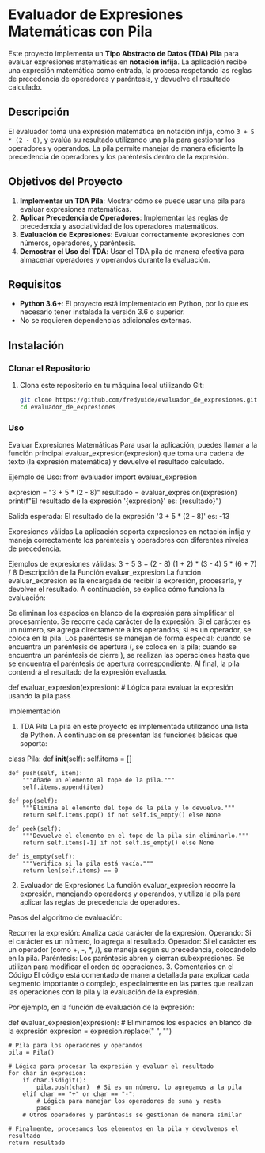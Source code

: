 # Evaluador de Expresiones Matemáticas con Pila

Este proyecto implementa un **Tipo Abstracto de Datos (TDA) Pila** para evaluar expresiones matemáticas en **notación infija**. La aplicación recibe una expresión matemática como entrada, la procesa respetando las reglas de precedencia de operadores y paréntesis, y devuelve el resultado calculado.

## Descripción

El evaluador toma una expresión matemática en notación infija, como `3 + 5 * (2 - 8)`, y evalúa su resultado utilizando una pila para gestionar los operadores y operandos. La pila permite manejar de manera eficiente la precedencia de operadores y los paréntesis dentro de la expresión.

## Objetivos del Proyecto

1. **Implementar un TDA Pila**: Mostrar cómo se puede usar una pila para evaluar expresiones matemáticas.
2. **Aplicar Precedencia de Operadores**: Implementar las reglas de precedencia y asociatividad de los operadores matemáticos.
3. **Evaluación de Expresiones**: Evaluar correctamente expresiones con números, operadores, y paréntesis.
4. **Demostrar el Uso del TDA**: Usar el TDA pila de manera efectiva para almacenar operadores y operandos durante la evaluación.

## Requisitos

- **Python 3.6+**: El proyecto está implementado en Python, por lo que es necesario tener instalada la versión 3.6 o superior.
- No se requieren dependencias adicionales externas.

## Instalación

### Clonar el Repositorio

1. Clona este repositorio en tu máquina local utilizando Git:

   ```bash
   git clone https://github.com/fredyuide/evaluador_de_expresiones.git
   cd evaluador_de_expresiones

### Uso
Evaluar Expresiones Matemáticas
Para usar la aplicación, puedes llamar a la función principal evaluar_expresion(expresion) que toma una cadena de texto (la expresión matemática) y devuelve el resultado calculado.

Ejemplo de Uso:
from evaluador import evaluar_expresion

expresion = "3 + 5 * (2 - 8)"
resultado = evaluar_expresion(expresion)
print(f"El resultado de la expresión '{expresion}' es: {resultado}")


Salida esperada: El resultado de la expresión '3 + 5 * (2 - 8)' es: -13

Expresiones válidas
La aplicación soporta expresiones en notación infija y maneja correctamente los paréntesis y operadores con diferentes niveles de precedencia.

Ejemplos de expresiones válidas:
3 + 5
3 + (2 - 8)
(1 + 2) * (3 - 4)
5 * (6 + 7) / 8
Descripción de la Función evaluar_expresion
La función evaluar_expresion es la encargada de recibir la expresión, procesarla, y devolver el resultado. A continuación, se explica cómo funciona la evaluación:

Se eliminan los espacios en blanco de la expresión para simplificar el procesamiento.
Se recorre cada carácter de la expresión. Si el carácter es un número, se agrega directamente a los operandos; si es un operador, se coloca en la pila.
Los paréntesis se manejan de forma especial: cuando se encuentra un paréntesis de apertura (, se coloca en la pila; cuando se encuentra un paréntesis de cierre ), se realizan las operaciones hasta que se encuentra el paréntesis de apertura correspondiente.
Al final, la pila contendrá el resultado de la expresión evaluada.

def evaluar_expresion(expresion):
    # Lógica para evaluar la expresión usando la pila
    pass


Implementación
1. TDA Pila
La pila en este proyecto es implementada utilizando una lista de Python. A continuación se presentan las funciones básicas que soporta:

class Pila:
    def __init__(self):
        self.items = []
    
    def push(self, item):
        """Añade un elemento al tope de la pila."""
        self.items.append(item)
    
    def pop(self):
        """Elimina el elemento del tope de la pila y lo devuelve."""
        return self.items.pop() if not self.is_empty() else None
    
    def peek(self):
        """Devuelve el elemento en el tope de la pila sin eliminarlo."""
        return self.items[-1] if not self.is_empty() else None
    
    def is_empty(self):
        """Verifica si la pila está vacía."""
        return len(self.items) == 0


2. Evaluador de Expresiones
La función evaluar_expresion recorre la expresión, manejando operadores y operandos, y utiliza la pila para aplicar las reglas de precedencia de operadores.

Pasos del algoritmo de evaluación:

Recorrer la expresión: Analiza cada carácter de la expresión.
Operando: Si el carácter es un número, lo agrega al resultado.
Operador: Si el carácter es un operador (como +, -, *, /), se maneja según su precedencia, colocándolo en la pila.
Paréntesis: Los paréntesis abren y cierran subexpresiones. Se utilizan para modificar el orden de operaciones.
3. Comentarios en el Código
El código está comentado de manera detallada para explicar cada segmento importante o complejo, especialmente en las partes que realizan las operaciones con la pila y la evaluación de la expresión.

Por ejemplo, en la función de evaluación de la expresión:

def evaluar_expresion(expresion):
    # Eliminamos los espacios en blanco de la expresión
    expresion = expresion.replace(" ", "")
    
    # Pila para los operadores y operandos
    pila = Pila()
    
    # Lógica para procesar la expresión y evaluar el resultado
    for char in expresion:
        if char.isdigit():
            pila.push(char)  # Si es un número, lo agregamos a la pila
        elif char == "+" or char == "-":
            # Lógica para manejar los operadores de suma y resta
            pass
        # Otros operadores y paréntesis se gestionan de manera similar
    
    # Finalmente, procesamos los elementos en la pila y devolvemos el resultado
    return resultado


